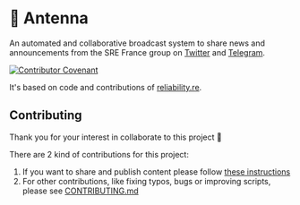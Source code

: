 # 📡 Antenna

An automated and collaborative broadcast system to share news and announcements from the
SRE France group on [Twitter](https://twitter.com/SREFrance) and [Telegram](https://t.me/+WBs7Jqm0OrDDl3RO).

[![Contributor Covenant](https://img.shields.io/badge/Contributor%20Covenant-v2.0%20adopted-ff69b4.svg)](CODE_OF_CONDUCT.md)

It's based on code and contributions of [reliability.re](https://github.com/sre-france/reliability.re).

## Contributing

Thank you for your interest in collaborate to this project :tada:

There are 2 kind of contributions for this project:

1. If you want to share and publish content please follow [these instructions](posts/contribute.md)
2. For other contributions, like fixing typos, bugs or improving scripts, please see [CONTRIBUTING.md](CONTRIBUTING.md)
